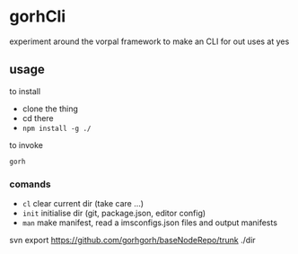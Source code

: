 # gorhCli

experiment around the vorpal framework to make an CLI for out uses at yes 

## usage 

to install 

- clone the thing
- cd there
- ```npm install -g ./```

to invoke 

```gorh```

### comands 

- ```cl``` clear current dir (take care ...)
- ```init``` initialise dir (git, package.json, editor config)
- ```man``` make manifest, read a imsconfigs.json files and output manifests

svn export https://github.com/gorhgorh/baseNodeRepo/trunk ./dir
